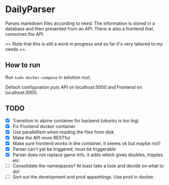 # DailyParser

Parses markdown files according to need. The information is stored in a database and then presented from an API. There is also a frontend that consumes the API.

== Note that this is still a work in progress and so far it's very tailored to _my_ needs ==.

## How to run

Run `sudo docker-compose` in solution root.

Default configuration puts API on localhost:5000 and Frontend on localhost:3000.

## TODO

- [X] Transition to alpine container for backend (ubuntu is too big)
- [X] Fix Frontend docker container
- [X] Use parallellism when reading the files from disk
- [X] Make the API more RESTful
- [X] Make sure frontend works in the container, it seems ok but maybe not?
- [X] Parser can't yet be triggered, must be triggerable
- [X] Parser does not replace game info, it adds which gives doubles, tripples etc
- [ ] Consolidate the namespaces? At least take a look and decide on what to do!
- [ ] Sort out the development and prod appsettings. Use prod in docker.
